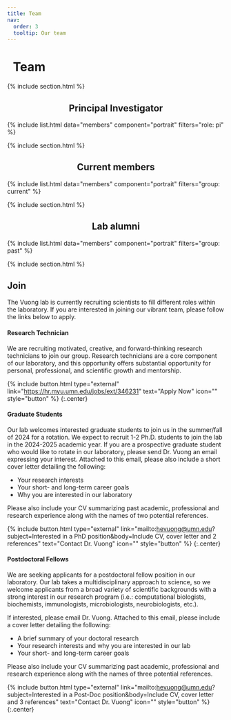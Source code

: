 ```yaml
---
title: Team
nav:
  order: 3
  tooltip: Our team
---
```

# <i class="fa-solid fa-users"></i>&nbsp;&nbsp;Team

{% include section.html %}

<h2 style="text-align: center;">Principal Investigator</h2> 

{%
  include list.html
  data="members"
  component="portrait"
  filters="role: pi"
%}

{% include section.html %}

<h2 style="text-align: center;">Current members</h2>

{%
  include list.html
  data="members"
  component="portrait"
  filters="group: current"
%}


{% include section.html %}

<h2 style="text-align: center;">Lab alumni</h2>

{%
  include list.html
  data="members"
  component="portrait"
  filters="group: past"
%}


{% include section.html %}

## Join

The Vuong lab is currently recruiting scientists to fill different roles within the laboratory. If you are interested in joining our vibrant team, please follow the links below to apply. 

#### Research Technician

We are recruiting motivated, creative, and forward-thinking research technicians to join our group. Research technicians are a core component of our laboratory, and this opportunity offers substantial opportunity for personal, professional, and scientific growth and mentorship.

{% include button.html type="external" link="https://hr.myu.umn.edu/jobs/ext/346231" text="Apply Now" icon="" style="button" %}
{:.center}

#### Graduate Students

Our lab welcomes interested graduate students to join us in the summer/fall of 2024 for a rotation. We expect to recruit 1-2 Ph.D. students to join the lab in the 2024-2025 academic year. If you are a prospective graduate student who would like to rotate in our laboratory, please send Dr. Vuong an email expressing your interest. Attached to this email, please also include a short cover letter detailing the following:

- Your research interests
- Your short- and long-term career goals 
- Why you are interested in our laboratory

Please also include your CV summarizing past academic, professional and research experience along with the names of two potential references.

{% include button.html type="external" link="mailto:hevuong@umn.edu?subject=Interested in a PhD position&body=Include CV, cover letter and 2 references" text="Contact Dr. Vuong" icon="" style="button" %}
{:.center}

#### Postdoctoral Fellows

We are seeking applicants for a postdoctoral fellow position in our laboratory. Our lab takes a multidisciplinary approach to science, so we welcome applicants from a broad variety of scientific backgrounds with a strong interest in our research program (i.e.: computational biologists, biochemists, immunologists, microbiologists, neurobiologists, etc.). 

If interested, please email Dr. Vuong. Attached to this email, please include a cover letter detailing the following:

- A brief summary of your doctoral research 
- Your research interests and why you are interested in our lab
- Your short- and long-term career goals

Please also include your CV summarizing past academic, professional and research experience along with the names of three potential references.

{% include button.html type="external" link="mailto:hevuong@umn.edu?subject=Interested in a Post-Doc position&body=Include CV, cover letter and 3 references" text="Contact Dr. Vuong" icon="" style="button" %}
{:.center}
